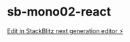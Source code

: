 # sb-mono02-react

[Edit in StackBlitz next generation editor ⚡️](https://stackblitz.com/~/github.com/mkato-manaby/sb-mono02-react)